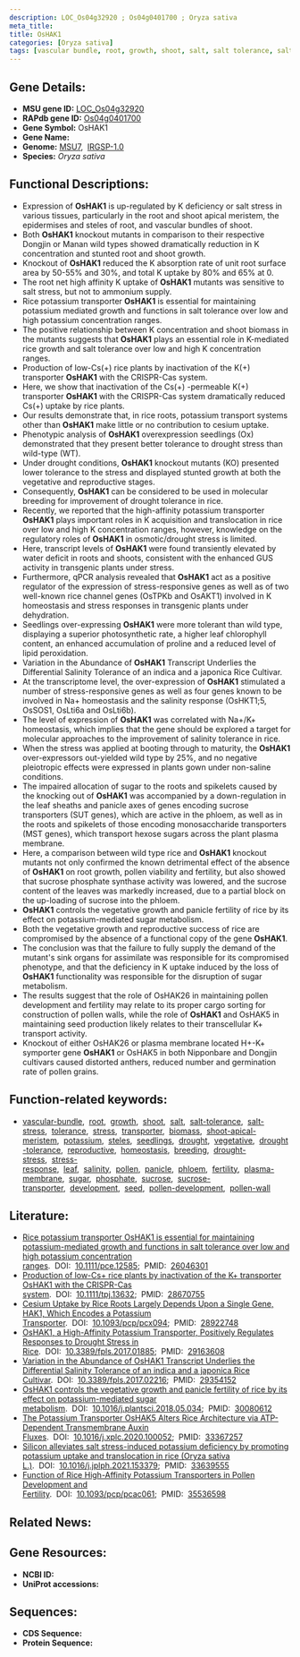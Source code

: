 ```yaml
---
description: LOC_Os04g32920 ; Os04g0401700 ; Oryza sativa
meta_title:
title: OsHAK1
categories: [Oryza sativa]
tags: [vascular bundle, root, growth, shoot, salt, salt tolerance, salt stress, tolerance, stress, transporter, biomass, shoot apical meristem, potassium, steles, seedlings, drought, vegetative, drought tolerance, reproductive, homeostasis, breeding, drought stress, drought stress , stress response, leaf, salinity, pollen, panicle, phloem, fertility, plasma membrane, sugar, phosphate, sucrose, sucrose transporter, development, seed, pollen development, pollen wall]
---
```


## Gene Details:
- **MSU gene ID:** [LOC_Os04g32920](http://rice.uga.edu/cgi-bin/ORF_infopage.cgi?orf=LOC_Os04g32920)  
- **RAPdb gene ID:** [Os04g0401700](https://rapdb.dna.affrc.go.jp/locus/?name=Os04g0401700)  
- **Gene Symbol:** OsHAK1
- **Gene Name:**
- **Genome:**  [MSU7](http://rice.uga.edu/),&nbsp;&nbsp;[IRGSP-1.0](https://rapdb.dna.affrc.go.jp/download/irgsp1.html)
- **Species:** *Oryza sativa*

## Functional Descriptions:
   - Expression of **OsHAK1** is up-regulated by K deficiency or salt stress in various tissues, particularly in the root and shoot apical meristem, the epidermises and steles of root, and vascular bundles of shoot.
   - Both **OsHAK1** knockout mutants in comparison to their respective Dongjin or Manan wild types showed dramatically reduction in K concentration and stunted root and shoot growth.
   - Knockout of **OsHAK1** reduced the K absorption rate of unit root surface area by 50-55% and 30%, and total K uptake by 80% and 65% at 0.
   - The root net high affinity K uptake of **OsHAK1** mutants was sensitive to salt stress, but not to ammonium supply.
   - Rice potassium transporter **OsHAK1** is essential for maintaining potassium mediated growth and functions in salt tolerance over low and high potassium concentration ranges.
   - The positive relationship between K concentration and shoot biomass in the mutants suggests that **OsHAK1** plays an essential role in K-mediated rice growth and salt tolerance over low and high K concentration ranges.
   - Production of low-Cs(+) rice plants by inactivation of the K(+) transporter **OsHAK1** with the CRISPR-Cas system.
   - Here, we show that inactivation of the Cs(+) -permeable K(+) transporter **OsHAK1** with the CRISPR-Cas system dramatically reduced Cs(+) uptake by rice plants.
   - Our results demonstrate that, in rice roots, potassium transport systems other than **OsHAK1** make little or no contribution to cesium uptake.
   - Phenotypic analysis of **OsHAK1** overexpression seedlings (Ox) demonstrated that they present better tolerance to drought stress than wild-type (WT).
   - Under drought conditions, **OsHAK1** knockout mutants (KO) presented lower tolerance to the stress and displayed stunted growth at both the vegetative and reproductive stages.
   - Consequently, **OsHAK1** can be considered to be used in molecular breeding for improvement of drought tolerance in rice.
   - Recently, we reported that the high-affinity potassium transporter **OsHAK1** plays important roles in K acquisition and translocation in rice over low and high K concentration ranges, however, knowledge on the regulatory roles of **OsHAK1** in osmotic/drought stress is limited.
   - Here, transcript levels of **OsHAK1** were found transiently elevated by water deficit in roots and shoots, consistent with the enhanced GUS activity in transgenic plants under stress.
   - Furthermore, qPCR analysis revealed that **OsHAK1** act as a positive regulator of the expression of stress-responsive genes as well as of two well-known rice channel genes (OsTPKb and OsAKT1) involved in K homeostasis and stress responses in transgenic plants under dehydration.
   - Seedlings over-expressing **OsHAK1** were more tolerant than wild type, displaying a superior photosynthetic rate, a higher leaf chlorophyll content, an enhanced accumulation of proline and a reduced level of lipid peroxidation.
   - Variation in the Abundance of **OsHAK1** Transcript Underlies the Differential Salinity Tolerance of an indica and a japonica Rice Cultivar.
   - At the transcriptome level, the over-expression of **OsHAK1** stimulated a number of stress-responsive genes as well as four genes known to be involved in Na+ homeostasis and the salinity response (OsHKT1;5, OsSOS1, OsLti6a and OsLti6b).
   - The level of expression of **OsHAK1** was correlated with Na+/K+ homeostasis, which implies that the gene should be explored a target for molecular approaches to the improvement of salinity tolerance in rice.
   - When the stress was applied at booting through to maturity, the **OsHAK1** over-expressors out-yielded wild type by 25%, and no negative pleiotropic effects were expressed in plants gown under non-saline conditions.
   - The impaired allocation of sugar to the roots and spikelets caused by the knocking out of **OsHAK1** was accompanied by a down-regulation in the leaf sheaths and panicle axes of genes encoding sucrose transporters (SUT genes), which are active in the phloem, as well as in the roots and spikelets of those encoding monosaccharide transporters (MST genes), which transport hexose sugars across the plant plasma membrane.
   - Here, a comparison between wild type rice and **OsHAK1** knockout mutants not only confirmed the known detrimental effect of the absence of **OsHAK1** on root growth, pollen viability and fertility, but also showed that sucrose phosphate synthase activity was lowered, and the sucrose content of the leaves was markedly increased, due to a partial block on the up-loading of sucrose into the phloem.
   - **OsHAK1** controls the vegetative growth and panicle fertility of rice by its effect on potassium-mediated sugar metabolism.
   - Both the vegetative growth and reproductive success of rice are compromised by the absence of a functional copy of the gene **OsHAK1**.
   - The conclusion was that the failure to fully supply the demand of the mutant's sink organs for assimilate was responsible for its compromised phenotype, and that the deficiency in K uptake induced by the loss of **OsHAK1** functionality was responsible for the disruption of sugar metabolism.
   - The results suggest that the role of OsHAK26 in maintaining pollen development and fertility may relate to its proper cargo sorting for construction of pollen walls, while the role of **OsHAK1** and OsHAK5 in maintaining seed production likely relates to their transcellular K+ transport activity.
   - Knockout of either OsHAK26 or plasma membrane located H+-K+ symporter gene **OsHAK1** or OsHAK5 in both Nipponbare and Dongjin cultivars caused distorted anthers, reduced number and germination rate of pollen grains.

## Function-related keywords:
   - [vascular-bundle](/tags/vascular-bundle/),&nbsp;&nbsp;[root](/tags/root/),&nbsp;&nbsp;[growth](/tags/growth/),&nbsp;&nbsp;[shoot](/tags/shoot/),&nbsp;&nbsp;[salt](/tags/salt/),&nbsp;&nbsp;[salt-tolerance](/tags/salt-tolerance/),&nbsp;&nbsp;[salt-stress](/tags/salt-stress/),&nbsp;&nbsp;[tolerance](/tags/tolerance/),&nbsp;&nbsp;[stress](/tags/stress/),&nbsp;&nbsp;[transporter](/tags/transporter/),&nbsp;&nbsp;[biomass](/tags/biomass/),&nbsp;&nbsp;[shoot-apical-meristem](/tags/shoot-apical-meristem/),&nbsp;&nbsp;[potassium](/tags/potassium/),&nbsp;&nbsp;[steles](/tags/steles/),&nbsp;&nbsp;[seedlings](/tags/seedlings/),&nbsp;&nbsp;[drought](/tags/drought/),&nbsp;&nbsp;[vegetative](/tags/vegetative/),&nbsp;&nbsp;[drought-tolerance](/tags/drought-tolerance/),&nbsp;&nbsp;[reproductive](/tags/reproductive/),&nbsp;&nbsp;[homeostasis](/tags/homeostasis/),&nbsp;&nbsp;[breeding](/tags/breeding/),&nbsp;&nbsp;[drought-stress](/tags/drought-stress/),&nbsp;&nbsp;[stress-response](/tags/stress-response/),&nbsp;&nbsp;[leaf](/tags/leaf/),&nbsp;&nbsp;[salinity](/tags/salinity/),&nbsp;&nbsp;[pollen](/tags/pollen/),&nbsp;&nbsp;[panicle](/tags/panicle/),&nbsp;&nbsp;[phloem](/tags/phloem/),&nbsp;&nbsp;[fertility](/tags/fertility/),&nbsp;&nbsp;[plasma-membrane](/tags/plasma-membrane/),&nbsp;&nbsp;[sugar](/tags/sugar/),&nbsp;&nbsp;[phosphate](/tags/phosphate/),&nbsp;&nbsp;[sucrose](/tags/sucrose/),&nbsp;&nbsp;[sucrose-transporter](/tags/sucrose-transporter/),&nbsp;&nbsp;[development](/tags/development/),&nbsp;&nbsp;[seed](/tags/seed/),&nbsp;&nbsp;[pollen-development](/tags/pollen-development/),&nbsp;&nbsp;[pollen-wall](/tags/pollen-wall/)

## Literature:
   - [Rice potassium transporter OsHAK1 is essential for maintaining potassium-mediated growth and functions in salt tolerance over low and high potassium concentration ranges](https://www.doi.org/10.1111/pce.12585).&nbsp;&nbsp;DOI:&nbsp;&nbsp;[10.1111/pce.12585](https://www.doi.org/10.1111/pce.12585);&nbsp;&nbsp;PMID:&nbsp;&nbsp;[26046301](https://pubmed.ncbi.nlm.nih.gov/26046301/)
   - [Production of low-Cs+ rice plants by inactivation of the K+ transporter OsHAK1 with the CRISPR-Cas system](https://www.doi.org/10.1111/tpj.13632).&nbsp;&nbsp;DOI:&nbsp;&nbsp;[10.1111/tpj.13632](https://www.doi.org/10.1111/tpj.13632);&nbsp;&nbsp;PMID:&nbsp;&nbsp;[28670755](https://pubmed.ncbi.nlm.nih.gov/28670755/)
   - [Cesium Uptake by Rice Roots Largely Depends Upon a Single Gene, HAK1, Which Encodes a Potassium Transporter](https://www.doi.org/10.1093/pcp/pcx094).&nbsp;&nbsp;DOI:&nbsp;&nbsp;[10.1093/pcp/pcx094](https://www.doi.org/10.1093/pcp/pcx094);&nbsp;&nbsp;PMID:&nbsp;&nbsp;[28922748](https://pubmed.ncbi.nlm.nih.gov/28922748/)
   - [OsHAK1, a High-Affinity Potassium Transporter, Positively Regulates Responses to Drought Stress in Rice](https://www.doi.org/10.3389/fpls.2017.01885).&nbsp;&nbsp;DOI:&nbsp;&nbsp;[10.3389/fpls.2017.01885](https://www.doi.org/10.3389/fpls.2017.01885);&nbsp;&nbsp;PMID:&nbsp;&nbsp;[29163608](https://pubmed.ncbi.nlm.nih.gov/29163608/)
   - [Variation in the Abundance of OsHAK1 Transcript Underlies the Differential Salinity Tolerance of an indica and a japonica Rice Cultivar](https://www.doi.org/10.3389/fpls.2017.02216).&nbsp;&nbsp;DOI:&nbsp;&nbsp;[10.3389/fpls.2017.02216](https://www.doi.org/10.3389/fpls.2017.02216);&nbsp;&nbsp;PMID:&nbsp;&nbsp;[29354152](https://pubmed.ncbi.nlm.nih.gov/29354152/)
   - [OsHAK1 controls the vegetative growth and panicle fertility of rice by its effect on potassium-mediated sugar metabolism](https://www.doi.org/10.1016/j.plantsci.2018.05.034).&nbsp;&nbsp;DOI:&nbsp;&nbsp;[10.1016/j.plantsci.2018.05.034](https://www.doi.org/10.1016/j.plantsci.2018.05.034);&nbsp;&nbsp;PMID:&nbsp;&nbsp;[30080612](https://pubmed.ncbi.nlm.nih.gov/30080612/)
   - [The Potassium Transporter OsHAK5 Alters Rice Architecture via ATP-Dependent Transmembrane Auxin Fluxes](https://www.doi.org/10.1016/j.xplc.2020.100052).&nbsp;&nbsp;DOI:&nbsp;&nbsp;[10.1016/j.xplc.2020.100052](https://www.doi.org/10.1016/j.xplc.2020.100052);&nbsp;&nbsp;PMID:&nbsp;&nbsp;[33367257](https://pubmed.ncbi.nlm.nih.gov/33367257/)
   - [Silicon alleviates salt stress-induced potassium deficiency by promoting potassium uptake and translocation in rice (Oryza sativa L.)](https://www.doi.org/10.1016/j.jplph.2021.153379).&nbsp;&nbsp;DOI:&nbsp;&nbsp;[10.1016/j.jplph.2021.153379](https://www.doi.org/10.1016/j.jplph.2021.153379);&nbsp;&nbsp;PMID:&nbsp;&nbsp;[33639555](https://pubmed.ncbi.nlm.nih.gov/33639555/)
   - [Function of Rice High-Affinity Potassium Transporters in Pollen Development and Fertility](https://www.doi.org/10.1093/pcp/pcac061).&nbsp;&nbsp;DOI:&nbsp;&nbsp;[10.1093/pcp/pcac061](https://www.doi.org/10.1093/pcp/pcac061);&nbsp;&nbsp;PMID:&nbsp;&nbsp;[35536598](https://pubmed.ncbi.nlm.nih.gov/35536598/)

## Related News:

## Gene Resources:
- **NCBI ID:**  []()
- **UniProt accessions:** [](https://www.uniprot.org/uniprotkb//entry)

## Sequences:
- **CDS Sequence:**
- **Protein Sequence:**
